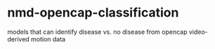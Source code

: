 # nmd-opencap-classification
models that can identify disease vs. no disease from opencap video-derived motion data
